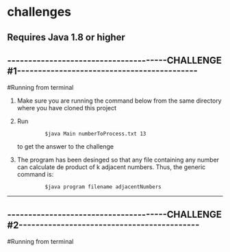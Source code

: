 # challenges
Requires Java 1.8 or higher
------------------------------------------------------------------------------------------------------------------------------------------------------
--------------------------------------CHALLENGE #1-------------------------------------------
------------------------------------------------------------------------------------------------------------------------------------------------------
#Running from terminal
1. Make sure you are running the command below from the same directory where you have cloned this project
2. Run 

                $java Main numberToProcess.txt 13 
                
   to get the answer to the challenge
4. The program has been desinged so that any file containing any number can calculate de product of k adjacent numbers. Thus, the generic command is:

                $java program filename adjacentNumbers 
        
------------------------------------------------------------------------------------------------------------------------------------------------------
--------------------------------------CHALLENGE #2-------------------------------------------
------------------------------------------------------------------------------------------------------------------------------------------------------
#Running from terminal
